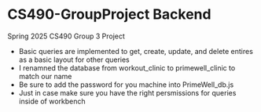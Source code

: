 # CS490-GroupProject Backend
Spring 2025 CS490 Group 3 Project

- Basic queries are implemented to get, create, update, and delete entires as a basic layout for other queries
- I renamned the database from workout_clinic to primewell_clinic to match our name
- Be sure to add the password for you machine into PrimeWell_db.js
- Just in case make sure you have the right persmissions for queries inside of workbench